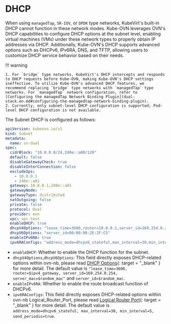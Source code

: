 # DHCP

When using `managedTap`, `SR-IOV`, or `DPDK` type networks, KubeVirt's built-in DHCP cannot function in these network modes. Kube-OVN leverages OVN's DHCP capabilities to configure DHCP options at the subnet level, enabling virtual machines (VMs) under these network types to properly obtain IP addresses via DHCP. Additionally, Kube-OVN's DHCP supports advanced options such as DHCPv6, IPv6RA, DNS, and TFTP, allowing users to customize DHCP service behavior based on their needs.

!!! warning

    1. For `bridge` type networks, KubeVirt's DHCP intercepts and responds to DHCP requests before Kube-OVN, making Kube-OVN's DHCP settings ineffective. To utilize Kube-OVN's advanced DHCP features, we recommend replacing `bridge` type networks with `managedTap` type networks. For `managedTap` network configuration, refer to [Configuring the managedTap Network Binding Plugin](dual-stack.en.md#configuring-the-managedtap-network-binding-plugin).
    2. Currently, only subnet-level DHCP configuration is supported; Pod-level DHCP configuration is not available.

The Subnet DHCP is configured as follows:

```yaml
apiVersion: kubeovn.io/v1
kind: Subnet
metadata:
  name: sn-dual
spec:
  cidrBlock: "10.0.0.0/24,240e::a00/120"
  default: false
  disableGatewayCheck: true
  disableInterConnection: false
  excludeIps:
    - 10.0.0.1
    - 240e::a01
  gateway: 10.0.0.1,240e::a01
  gatewayNode: ''
  gatewayType: distributed
  natOutgoing: false
  private: false
  protocol: Dual
  provider: ovn
  vpc: vpc-test
  enableDHCP: true
  dhcpV4Options: "lease_time=3600,router=10.0.0.1,server_id=169.254.0.254,server_mac=00:00:00:2E:2F:B8"
  dhcpV6Options: "server_id=00:00:00:2E:2F:C5"
  enableIPv6RA: true
  ipv6RAConfigs: "address_mode=dhcpv6_stateful,max_interval=30,min_interval=5,send_periodic=true"
```

- `enableDHCP`: Whether to enable the DHCP function for the subnet.
- `dhcpV4Options`,`dhcpV6Options`: This field directly exposes DHCP-related options within ovn-nb, please read [DHCP Options](https://man7.org/linux/man-pages/man5/ovn-nb.5.html#DHCP_Options_TABLE){: target = "_blank" } for more detail.
The default value is `"lease_time=3600, router=$ipv4_gateway, server_id=169.254.0.254, server_mac=$random_mac"` and `server_id=$random_mac`.
- `enableIPv6RA`: Whether to enable the route broadcast function of DHCPv6.
- `ipv6RAConfigs`: This field directly exposes DHCP-related options within ovn-nb Logical_Router_Port, please read [Logical Router Port](https://man7.org/linux/man-pages/man5/ovn-nb.5.html#Logical_Router_Port_TABLE){: target = "_blank" } for more detail.
The default value is `address_mode=dhcpv6_stateful, max_interval=30, min_interval=5, send_periodic=true`.
